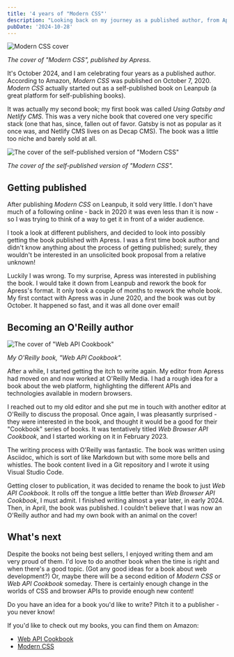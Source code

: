 ```yaml
---
title: '4 years of "Modern CSS"'
description: "Looking back on my journey as a published author, from Apress to O'Reilly."
pubDate: '2024-10-28'
---
```


![Modern CSS cover](/blog/modern-css-cover.jpg)
<div class="text-center text-sm"><em>The cover of "Modern CSS", published by Apress.</em></div>

It's October 2024, and I am celebrating four years as a published author. According to Amazon, _Modern CSS_ was published on October 7, 2020. _Modern CSS_ actually started out as a self-published book on Leanpub (a great platform for self-publishing books). 

It was actually my second book; my first book was called _Using Gatsby and Netlify CMS_. This was a very niche book that covered one very specific stack (one that has, since, fallen out of favor. Gatsby is not as popular as it once was, and Netlify CMS lives on as Decap CMS). The book was a little too niche and barely sold at all.

![The cover of the self-published version of "Modern CSS"](/blog/modern-css-cover-old.png)
<div class="text-center text-sm"><em>The cover of the self-published version of "Modern CSS".</em></div>

## Getting published

After publishing _Modern CSS_ on Leanpub, it sold very little. I don't have much of a following online - back in 2020 it was even less than it is now - so I was trying to think of a way to get it in front of a wider audience. 

I took a look at different publishers, and decided to look into possibly getting the book published with Apress. I was a first time book author and didn't know anything about the process of getting published; surely, they wouldn't be interested in an unsolicited book proposal from a relative unknown!

Luckily I was wrong. To my surprise, Apress was interested in publishing the book. I would take it down from Leanpub and rework the book for Apress's format. It only took a couple of months to rework the whole book. My first contact with Apress was in June 2020, and the book was out by October. It happened so fast, and it was all done over email!

## Becoming an O'Reilly author

![The cover of "Web API Cookbook"](/blog/web-api-cookbook-cover.jpg)
<div class="text-center text-sm"><em>My O'Reilly book, "Web API Cookbook".</em></div>

After a while, I started getting the itch to write again. My editor from Apress had moved on and now worked at O'Reilly Media. I had a rough idea for a book about the web platform, highlighting the different APIs and technologies available in modern browsers.

I reached out to my old editor and she put me in touch with another editor at O'Reilly to discuss the proposal. Once again, I was pleasantly surprised - they were interested in the book, and thought it would be a good for their "Cookbook" series of books. It was tentatively titled _Web Browser API Cookbook_, and I started working on it in February 2023.

The writing process with O'Reilly was fantastic. The book was written using Asciidoc, which is sort of like Markdown but with some more bells and whistles. The book content lived in a Git repository and I wrote it using Visual Studio Code.

Getting closer to publication, it was decided to rename the book to just _Web API Cookbook_. It rolls off the tongue a little better than _Web Browser API Cookbook_, I must admit. I finished writing almost a year later, in early 2024. Then, in April, the book was published. I couldn't believe that I was now an O'Reilly author and had my own book with an animal on the cover!

## What's next

Despite the books not being best sellers, I enjoyed writing them and am very proud of them. I'd love to do another book when the time is right and when there's a good topic. (Got any good ideas for a book about web development?) Or, maybe there will be a second edition of _Modern CSS_ or _Web API Cookbook_ someday. There is certainly enough change in the worlds of CSS and browser APIs to provide enough new content!

Do you have an idea for a book you'd like to write? Pitch it to a publisher - you never know!

If you'd like to check out my books, you can find them on Amazon:

- [Web API Cookbook](https://www.amazon.com/Web-API-Cookbook-JavaScript-Applications/dp/1098150694)
- [Modern CSS](https://www.amazon.com/Modern-CSS-Master-Concepts-Development/dp/148426293X)
